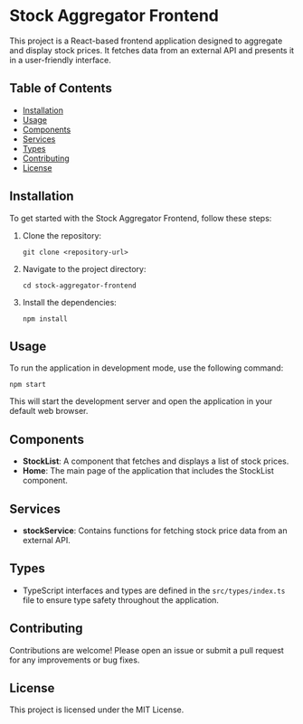 # Stock Aggregator Frontend

This project is a React-based frontend application designed to aggregate and display stock prices. It fetches data from an external API and presents it in a user-friendly interface.

## Table of Contents

- [Installation](#installation)
- [Usage](#usage)
- [Components](#components)
- [Services](#services)
- [Types](#types)
- [Contributing](#contributing)
- [License](#license)

## Installation

To get started with the Stock Aggregator Frontend, follow these steps:

1. Clone the repository:
   ```
   git clone <repository-url>
   ```
2. Navigate to the project directory:
   ```
   cd stock-aggregator-frontend
   ```
3. Install the dependencies:
   ```
   npm install
   ```

## Usage

To run the application in development mode, use the following command:
```
npm start
```
This will start the development server and open the application in your default web browser.

## Components

- **StockList**: A component that fetches and displays a list of stock prices.
- **Home**: The main page of the application that includes the StockList component.

## Services

- **stockService**: Contains functions for fetching stock price data from an external API.

## Types

- TypeScript interfaces and types are defined in the `src/types/index.ts` file to ensure type safety throughout the application.

## Contributing

Contributions are welcome! Please open an issue or submit a pull request for any improvements or bug fixes.

## License

This project is licensed under the MIT License.